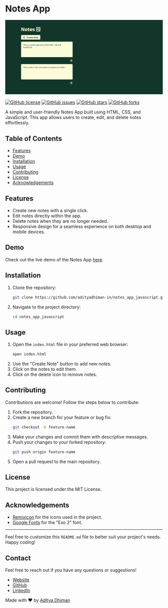 # Notes App

![Preview](image.png)

[![GitHub license](https://img.shields.io/badge/license-MIT-blue.svg)](https://github.com/adityadhiman-in/notes_app_javascript/blob/main/LICENSE)
[![GitHub issues](https://img.shields.io/github/issues/adityadhiman-in/notes_app_javascript.svg)](https://github.com/adityadhiman-in/notes_app_javascript/issues)
[![GitHub stars](https://img.shields.io/github/stars/adityadhiman-in/notes_app_javascript.svg)](https://github.com/adityadhiman-in/notes_app_javascript/stargazers)
[![GitHub forks](https://img.shields.io/github/forks/adityadhiman-in/notes_app_javascript.svg)](https://github.com/adityadhiman-in/notes_app_javascript/network)

A simple and user-friendly Notes App built using HTML, CSS, and JavaScript. This app allows users to create, edit, and delete notes effortlessly.

## Table of Contents

- [Features](#features)
- [Demo](#demo)
- [Installation](#installation)
- [Usage](#usage)
- [Contributing](#contributing)
- [License](#license)
- [Acknowledgements](#acknowledgements)

## Features

- Create new notes with a single click.
- Edit notes directly within the app.
- Delete notes when they are no longer needed.
- Responsive design for a seamless experience on both desktop and mobile devices.

## Demo

Check out the live demo of the Notes App [here](https://github.com/adityadhiman-in/notes_app_javascript.git).

## Installation

1. Clone the repository:
   ```sh
   git clone https://github.com/adityadhiman-in/notes_app_javascript.git
   ```
2. Navigate to the project directory:
   ```sh
   cd notes_app_javascript
   ```

## Usage

1. Open the `index.html` file in your preferred web browser:
   ```sh
   open index.html
   ```
2. Use the "Create Note" button to add new notes.
3. Click on the notes to edit them.
4. Click on the delete icon to remove notes.

## Contributing

Contributions are welcome! Follow the steps below to contribute:

1. Fork the repository.
2. Create a new branch for your feature or bug fix:
   ```sh
   git checkout -b feature-name
   ```
3. Make your changes and commit them with descriptive messages.
4. Push your changes to your forked repository:
   ```sh
   git push origin feature-name
   ```
5. Open a pull request to the main repository.

## License

This project is licensed under the MIT License.

## Acknowledgements

- [Remixicon](https://remixicon.com/) for the icons used in the project.
- [Google Fonts](https://fonts.google.com/) for the "Exo 2" font.

---

Feel free to customize this `README.md` file to better suit your project's needs. Happy coding!

## Contact

Feel free to reach out if you have any questions or suggestions!

- [Website](https://adityadhiman.in)
- [GitHub](https://github.com/adityadhiman-in)
- [LinkedIn](https://www.linkedin.com/in/adityadhiman-in)

Made with ❤️ by [Aditya Dhiman](https://adityadhiman.in)
